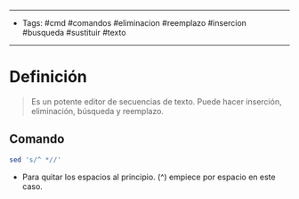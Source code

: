 --------------------
- Tags: #cmd #comandos #eliminacion #reemplazo #insercion #busqueda #sustituir #texto
-----------------------------
# Definición

> Es un potente editor de secuencias de texto. Puede hacer inserción, eliminación, búsqueda y reemplazo.

## Comando

```bash
sed 's/^ *//'
```
- Para quitar los espacios al principio. (^) empiece por espacio en este caso. 
